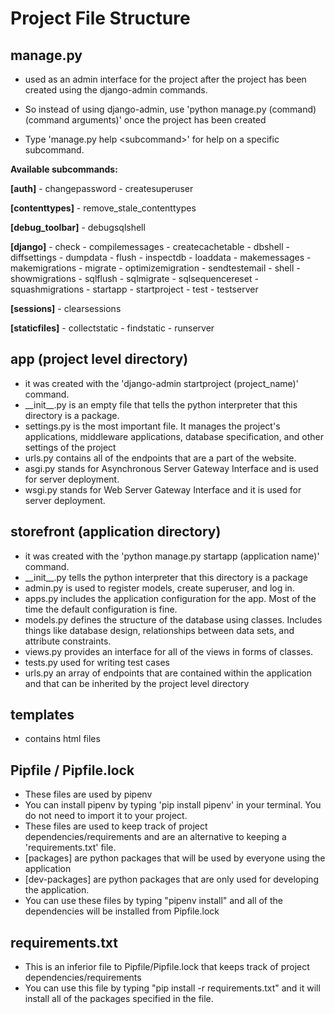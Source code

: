 # Project File Structure

## manage.py

- used as an admin interface for the project after the project has been created using the django-admin commands.
- So instead of using django-admin, use 'python manage.py (command) (command arguments)' once the project has been created

- Type 'manage.py help \<subcommand\>' for help on a specific subcommand.

**Available subcommands:**

**[auth]**
    - changepassword
    - createsuperuser

**[contenttypes]**
    - remove_stale_contenttypes

**[debug_toolbar]**
    - debugsqlshell

**[django]**
    - check
    - compilemessages
    - createcachetable
    - dbshell
    - diffsettings
    - dumpdata
    - flush
    - inspectdb
    - loaddata
    - makemessages
    - makemigrations
    - migrate
    - optimizemigration
    - sendtestemail
    - shell
    - showmigrations
    - sqlflush
    - sqlmigrate
    - sqlsequencereset
    - squashmigrations
    - startapp
    - startproject
    - test
    - testserver

**[sessions]**
    - clearsessions

**[staticfiles]**
    - collectstatic
    - findstatic
    - runserver
  
## app (project level directory)

- it was created with the 'django-admin startproject (project_name)' command.
- \_\_init\_\_.py is an empty file that tells the python interpreter that this directory is a package.
- settings.py is the most important file. It manages the project's applications, middleware applications, database specification, and other settings of the project
- urls.py contains all of the endpoints that are a part of the website.
- asgi.py stands for Asynchronous Server Gateway Interface and is used for server deployment.
- wsgi.py stands for Web Server Gateway Interface and it is used for server deployment.

## storefront (application directory)

- it was created with the 'python manage.py startapp (application name)' command.
- \_\_init\_\_.py tells the python interpreter that this directory is a package
- admin.py is used to register models, create superuser, and log in.
- apps.py includes the application configuration for the app. Most of the time the default configuration is fine.
- models.py defines the structure of the database using classes. Includes things like database design, relationships between data sets, and attribute constraints.
- views.py provides an interface for all of the views in forms of classes.
- tests.py used for writing test cases
- urls.py an array of endpoints that are contained within the application and that can be inherited by the project level directory

## templates

- contains html files

## Pipfile / Pipfile.lock

- These files are used by pipenv
- You can install pipenv by typing 'pip install pipenv' in your terminal. You do not need to import it to your project.
- These files are used to keep track of project dependencies/requirements and are an alternative to keeping a 'requirements.txt' file.
- \[packages\] are python packages that will be used by everyone using the application
- \[dev-packages\] are python packages that are only used for developing the application.
- You can use these files by typing "pipenv install" and all of the dependencies will be installed from Pipfile.lock

## requirements.txt

- This is an inferior file to Pipfile/Pipfile.lock that keeps track of project dependencies/requirements
- You can use this file by typing "pip install -r requirements.txt" and it will install all of the packages specified in the file.